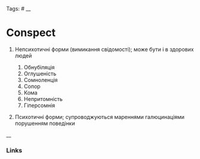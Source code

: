 Tags: #
__
# Conspect

1. Непсихотичні форми (вимикання свідомості); може бути і в здорових людей
	1. Обнубіляція
	2. Оглушеність
	3. Сомноленція
	4. Сопор
	5. Кома
	6. Непритомність
	7. Гіперсомнія

2. Психотичні форми; супроводжуються мареннями галюцинаціями порушенням поведінки

__
### Links

